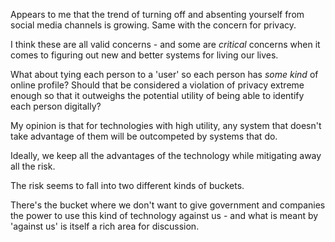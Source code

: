 Appears to me that the trend of turning off and absenting yourself from social media channels is growing. Same with the concern for privacy.

I think these are all valid concerns - and some are _critical_ concerns when it comes to figuring out new and better systems for living our lives.

What about tying each person to a 'user' so each person has _some kind_ of online profile? Should that be considered a violation of privacy extreme enough so that it outweighs the potential utility of being able to identify each person digitally?

My opinion is that for technologies with high utility, any system that doesn't take advantage of them will be outcompeted by systems that do. 

Ideally, we keep all the advantages of the technology while mitigating away all the risk.

The risk seems to fall into two different kinds of buckets.

There's the bucket where we don't want to give government and companies the power to use this kind of technology against us - and what is meant by 'against us' is itself a rich area for discussion.